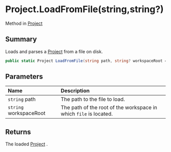 # Project.LoadFromFile(string,string?)

Method in [Project](/docs/api/csharp/yarn.compiler.project.md)

## Summary


Loads and parses a  [Project](yarn.compiler.project.md)  from a file on disk.


```csharp
public static Project LoadFromFile(string path, string? workspaceRoot = null)
```

## Parameters

|Name|Description|
|:---|:---|
|`string` path|The path to the file to load.|
|`string` workspaceRoot|The path of the root of the workspace in which  `file`  is located.|

## Returns

The loaded  [Project](yarn.compiler.project.md) .

